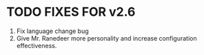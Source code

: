 # TODO FIXES FOR v2.6
1. Fix language change bug
2. Give Mr. Ranedeer more personality and increase configuration effectiveness.